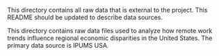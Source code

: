 This directory contains all raw data that is external to the project. This README should be updated to describe data sources.

This directory contains raw data files used to analyze how remote work trends influence regional economic disparities in the United States. 
The primary data source is IPUMS USA.